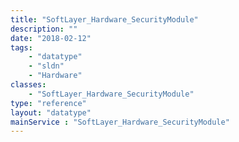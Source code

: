 ```yaml
---
title: "SoftLayer_Hardware_SecurityModule"
description: ""
date: "2018-02-12"
tags:
    - "datatype"
    - "sldn"
    - "Hardware"
classes:
    - "SoftLayer_Hardware_SecurityModule"
type: "reference"
layout: "datatype"
mainService : "SoftLayer_Hardware_SecurityModule"
---
```

